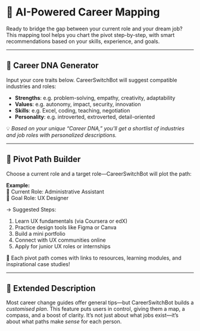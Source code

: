 # 🧠 AI-Powered Career Mapping

Ready to bridge the gap between your current role and your dream job? This mapping tool helps you chart the pivot step-by-step, with smart recommendations based on your skills, experience, and goals.

---

## 🧬 Career DNA Generator

Input your core traits below. CareerSwitchBot will suggest compatible industries and roles:

- **Strengths**: e.g. problem-solving, empathy, creativity, adaptability  
- **Values**: e.g. autonomy, impact, security, innovation  
- **Skills**: e.g. Excel, coding, teaching, negotiation  
- **Personality**: e.g. introverted, extroverted, detail-oriented

💡 *Based on your unique “Career DNA,” you’ll get a shortlist of industries and job roles with personalized descriptions.*

---

## 🧭 Pivot Path Builder

Choose a current role and a target role—CareerSwitchBot will plot the path:

**Example:**  
🧱 Current Role: Administrative Assistant  
🚀 Goal Role: UX Designer  

→ Suggested Steps:  
1. Learn UX fundamentals (via Coursera or edX)  
2. Practice design tools like Figma or Canva  
3. Build a mini portfolio  
4. Connect with UX communities online  
5. Apply for junior UX roles or internships

🔗 Each pivot path comes with links to resources, learning modules, and inspirational case studies!

---

## 💬 Extended Description

Most career change guides offer general tips—but CareerSwitchBot builds a *customised plan*. This feature puts users in control, giving them a map, a compass, and a boost of clarity. It’s not just about what jobs exist—it’s about what paths make *sense* for each person.

